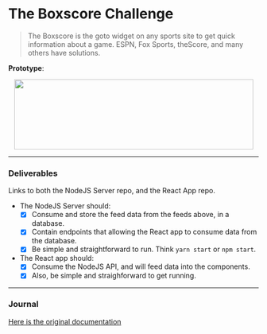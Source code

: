 # The Boxscore Challenge
> The Boxscore is the goto widget on any sports site to get quick information about a game.  ESPN, Fox Sports, theScore, and many others have solutions.

**Prototype**:
<p align="center">
  <img height="141" width="481" src="https://github.com/vinnyA3/fullstack-challenge/blob/master/screenshots/fullstack.png?raw=true">
</p>

---

### Deliverables
Links to both the NodeJS Server repo, and the React App repo.
* The NodeJS Server should:
	- [x] Consume and store the feed data from the feeds above, in a database.
	- [x] Contain endpoints that allowing the React app to consume data from the database.
	- [x] Be simple and straightforward to run. Think `yarn start` or `npm start`.
* The React app should:
	- [x] Consume the NodeJS API, and will feed data into the components.
	- [x] Also, be simple and straighforward to get running.

---

### Journal

[Here is the original documentation](https://github.com/BarstoolSports/fullstack-challenge)

